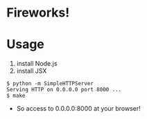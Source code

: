 # Fireworks!
# Usage
1. install Node.js
2. install JSX

````
$ python -m SimpleHTTPServer
Serving HTTP on 0.0.0.0 port 8000 ...
$ make
````
- So access to 0.0.0.0:8000 at your browser!
